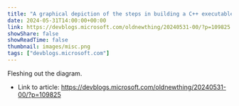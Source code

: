 ```yaml
---
title: "A graphical depiction of the steps in building a C++ executable, with XAML and packaging"
date: 2024-05-31T14:00:00+00:00
link: https://devblogs.microsoft.com/oldnewthing/20240531-00/?p=109825
showShare: false
showReadTime: false
thumbnail: images/misc.png
tags: ["devblogs.microsoft.com"]
---
```

Fleshing out the diagram.

- Link to article: https://devblogs.microsoft.com/oldnewthing/20240531-00/?p=109825